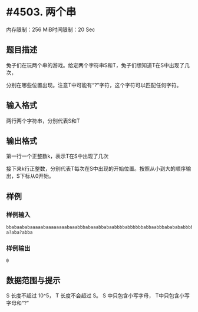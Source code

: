 # #4503. 两个串

内存限制：256 MiB时间限制：20 Sec

## 题目描述

兔子们在玩两个串的游戏。给定两个字符串S和T，兔子们想知道T在S中出现了几次，

分别在哪些位置出现。注意T中可能有&ldquo;?&rdquo;字符，这个字符可以匹配任何字符。

## 输入格式

两行两个字符串，分别代表S和T

## 输出格式

第一行一个正整数k，表示T在S中出现了几次

接下来k行正整数，分别代表T每次在S中出现的开始位置。按照从小到大的顺序输出，S下标从0开始。

## 样例

### 样例输入

    
    bbabaababaaaaabaaaaaaaabaaabbbabaaabbabaabbbbabbbbbbabbaabbbababababbbbbbaaabaaabbbbbaabbbaabbbbabab
    a?aba?abba
    
    

### 样例输出

    
    0
    

## 数据范围与提示

S 长度不超过 10^5， T 长度不会超过 S。 S 中只包含小写字母， T中只包含小写字母和&ldquo;?&rdquo;
